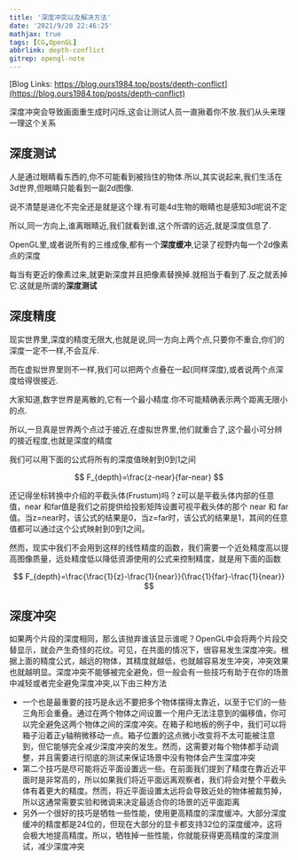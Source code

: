 ```yaml
---
title: '深度冲突以及解决方法'
date: '2021/9/20 22:46:25'
mathjax: true 
tags: [CG,OpenGL]
abbrlink: depth-conflict
gitrep: opengl-note
---
```

[Blog Links: https://blog.ours1984.top/posts/depth-conflict](https://blog.ours1984.top/posts/depth-conflict)

深度冲突会导致画面重生成时闪烁,这会让测试人员一直揪着你不放.我们从头来理一理这个关系
<!--more-->

## 深度测试

人是通过眼睛看东西的,你不可能看到被挡住的物体.所以,其实说起来,我们生活在3d世界,但眼睛只能看到一副2d图像.

说不清楚是进化不完全还是就是这个理.有可能4d生物的眼睛也是感知3d呢说不定

所以,同一方向上,谁离眼睛近,我们就看到谁,这个所谓的远近,就是深度信息了.

OpenGL里,或者说所有的三维成像,都有一个**深度缓冲**,记录了视野内每一个2d像素点的深度

每当有更近的像素过来,就更新深度并且把像素替换掉.就相当于看到了.反之就丢掉它.这就是所谓的**深度测试**

## 深度精度

现实世界里,深度的精度无限大,也就是说,同一方向上两个点,只要你不重合,你们的深度一定不一样,不会互斥.

而在虚拟世界里则不一样,我们可以把两个点叠在一起(同样深度),或者说两个点深度给得很接近.

大家知道,数字世界是离散的,它有一个最小精度.你不可能精确表示两个距离无限小的点.

所以,一旦真是世界两个点过于接近,在虚拟世界里,他们就重合了,这个最小可分辨的接近程度,也就是深度的精度

我们可以用下面的公式将所有的深度值映射到0到1之间

$$
F_{depth}=\frac{z-near}{far-near}
$$

还记得坐标转换中介绍的平截头体(Frustum)吗？z可以是平截头体内部的任意值，near 和far值是我们之前提供给投影矩阵设置可视平截头体的那个 near 和 far 值。当z=near时，该公式的结果是0，当z=far时，该公式的结果是1，其间的任意值都可以通过这个公式映射到0到1之间。

然而，现实中我们不会用到这样的线性精度的函数，我们需要一个近处精度高以提高图像质量，远处精度低以降低资源使用的公式来控制精度，就是用下面的函数

$$
F_{depth}=\frac{\frac{1}{z}-\frac{1}{near}}{\frac{1}{far}-\frac{1}{near}}
$$

## 深度冲突

如果两个片段的深度相同，那么该抛弃谁该显示谁呢？OpenGL中会将两个片段交替显示，就会产生奇怪的花纹。可见，在共面的情况下，很容易发生深度冲突。根据上面的精度公式，越远的物体，其精度就越低，也就越容易发生冲突，冲突效果也就越明显。深度冲突不能够被完全避免，但一般会有一些技巧有助于在你的场景中减轻或者完全避免深度冲突,以下由三种方法

- 一个也是最重要的技巧是永远不要把多个物体摆得太靠近，以至于它们的一些三角形会重叠。通过在两个物体之间设置一个用户无法注意到的偏移值，你可以完全避免这两个物体之间的深度冲突。在箱子和地板的例子中，我们可以将箱子沿着正y轴稍微移动一点。箱子位置的这点微小改变将不太可能被注意到，但它能够完全减少深度冲突的发生。然而，这需要对每个物体都手动调整，并且需要进行彻底的测试来保证场景中没有物体会产生深度冲突
- 第二个技巧是尽可能将近平面设置远一些。在前面我们提到了精度在靠近近平面时是非常高的，所以如果我们将近平面远离观察者，我们将会对整个平截头体有着更大的精度。然而，将近平面设置太远将会导致近处的物体被裁剪掉，所以这通常需要实验和微调来决定最适合你的场景的近平面距离
- 另外一个很好的技巧是牺牲一些性能，使用更高精度的深度缓冲。大部分深度缓冲的精度都是24位的，但现在大部分的显卡都支持32位的深度缓冲，这将会极大地提高精度。所以，牺牲掉一些性能，你就能获得更高精度的深度测试，减少深度冲突
